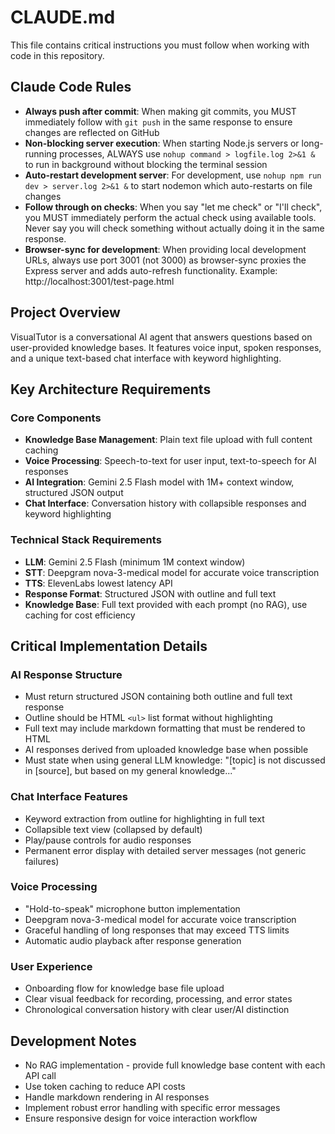 # CLAUDE.md

This file contains critical instructions you must follow when working with code in this repository.

## Claude Code Rules

- **Always push after commit**: When making git commits, you MUST immediately follow with `git push` in the same response to ensure changes are reflected on GitHub
- **Non-blocking server execution**: When starting Node.js servers or long-running processes, ALWAYS use `nohup command > logfile.log 2>&1 &` to run in background without blocking the terminal session
- **Auto-restart development server**: For development, use `nohup npm run dev > server.log 2>&1 &` to start nodemon which auto-restarts on file changes
- **Follow through on checks**: When you say "let me check" or "I'll check", you MUST immediately perform the actual check using available tools. Never say you will check something without actually doing it in the same response.
- **Browser-sync for development**: When providing local development URLs, always use port 3001 (not 3000) as browser-sync proxies the Express server and adds auto-refresh functionality. Example: http://localhost:3001/test-page.html

## Project Overview

VisualTutor is a conversational AI agent that answers questions based on user-provided knowledge bases. It features voice input, spoken responses, and a unique text-based chat interface with keyword highlighting.

## Key Architecture Requirements

### Core Components
- **Knowledge Base Management**: Plain text file upload with full content caching
- **Voice Processing**: Speech-to-text for user input, text-to-speech for AI responses
- **AI Integration**: Gemini 2.5 Flash model with 1M+ context window, structured JSON output
- **Chat Interface**: Conversation history with collapsible responses and keyword highlighting

### Technical Stack Requirements
- **LLM**: Gemini 2.5 Flash (minimum 1M context window)
- **STT**: Deepgram nova-3-medical model for accurate voice transcription
- **TTS**: ElevenLabs lowest latency API
- **Response Format**: Structured JSON with outline and full text
- **Knowledge Base**: Full text provided with each prompt (no RAG), use caching for cost efficiency

## Critical Implementation Details

### AI Response Structure
- Must return structured JSON containing both outline and full text response
- Outline should be HTML `<ul>` list format without highlighting
- Full text may include markdown formatting that must be rendered to HTML
- AI responses derived from uploaded knowledge base when possible
- Must state when using general LLM knowledge: "[topic] is not discussed in [source], but based on my general knowledge..."

### Chat Interface Features
- Keyword extraction from outline for highlighting in full text
- Collapsible text view (collapsed by default)
- Play/pause controls for audio responses
- Permanent error display with detailed server messages (not generic failures)

### Voice Processing
- "Hold-to-speak" microphone button implementation
- Deepgram nova-3-medical model for accurate voice transcription
- Graceful handling of long responses that may exceed TTS limits
- Automatic audio playback after response generation

### User Experience
- Onboarding flow for knowledge base file upload
- Clear visual feedback for recording, processing, and error states
- Chronological conversation history with clear user/AI distinction

## Development Notes

- No RAG implementation - provide full knowledge base content with each API call
- Use token caching to reduce API costs
- Handle markdown rendering in AI responses
- Implement robust error handling with specific error messages
- Ensure responsive design for voice interaction workflow